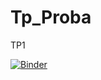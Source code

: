 # Tp_Proba

TP1

[![Binder](https://mybinder.org/badge_logo.svg)](https://mybinder.org/v2/gh/Schurkee/Tp_Proba/main?urlpath=TP1_Youssef.ipynb)
